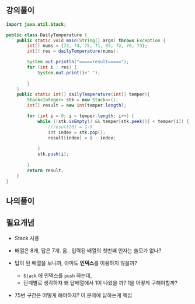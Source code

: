 ## 강의풀이

```java
import java.util.Stack;

public class DailyTemperature {
    public static void main(String[] args) throws Exception {
        int[] nums = {73, 74, 75, 71, 69, 72, 76, 73};
        int[] res = dailyTemperature(nums);

        System.out.println("=====result=====");
        for (int i : res) {
            System.out.print(i+" ");
            
        }
    }
    public static int[] dailyTemperature(int[] temper){
        Stack<Integer> stk = new Stack<>();
        int[] result = new int[temper.length];

        for (int i = 0; i < temper.length; i++) {
            while (!stk.isEmpty() && temper[stk.peek()] < temper[i]) {
                //result[0] = 1-0
                int index = stk.pop();
                result[index] = i - index;
                
            }
            stk.push(i);
            
        }
        return result;
    }
}
```



## 나의풀이



## 필요개념

- Stack 사용

- 배열은 8개, 답은 7개. 음.. 입력된 배열의 첫번째 인자는 쓸모가 없나?
- 답이 된 배열을 보니까, 아마도 **인덱스**를 이용하지 않을까?
  - `Stack` 에 인덱스를 `push` 하는데,
  - 단계별로 생각하자 왜 답배열에서 1이 나왔을 까? 1을 어떻게 구해야할까?

- 75번 구간은 어떻게 해야하지? 이 문제에 답하는게 핵심
